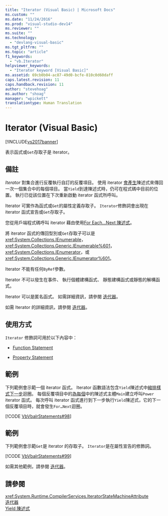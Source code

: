 ```yaml
---
title: "Iterator (Visual Basic) | Microsoft Docs"
ms.custom: ""
ms.date: "11/24/2016"
ms.prod: "visual-studio-dev14"
ms.reviewer: ""
ms.suite: ""
ms.technology: 
  - "devlang-visual-basic"
ms.tgt_pltfrm: ""
ms.topic: "article"
f1_keywords: 
  - "vb.Iterator"
helpviewer_keywords: 
  - "Iterator keyword [Visual Basic]"
ms.assetid: 69cb0b04-ac87-49d0-bcfe-810c0d60daff
caps.latest.revision: 11
caps.handback.revision: 11
author: "stevehoag"
ms.author: "shoag"
manager: "wpickett"
translationtype: Human Translation
---
```

# Iterator (Visual Basic)
[!INCLUDE[vs2017banner](../../../csharp/includes/vs2017banner.md)]

表示函式或`Get`存取子是 iterator。  
  
## 備註  
 *Iterator* 對集合進行反覆執行自訂的反覆項目。  使用 iterator [會產生](../../../visual-basic/language-reference/statements/yield-statement.md)陳述式來傳回一次一個集合中的每個項目。  當`Yield`到達陳述式時，仍可在程式碼中目前的位置。  執行已從該位置在下次重新啟動 iterator 函式所呼叫。  
  
 Iterator 可實作為函式或`Get`的屬性定義存取子。  `Iterator`修飾詞會出現在 iterator 函式宣告或`Get`存取子。  
  
 您從用戶端程式碼呼叫 iterator 藉由使用[For Each...Next 陳述式](../../../visual-basic/language-reference/statements/for-each-next-statement.md)。  
  
 將 iterator 函式的傳回型別或`Get`存取子可以是<xref:System.Collections.IEnumerable>， <xref:System.Collections.Generic.IEnumerable%601>， <xref:System.Collections.IEnumerator>，或<xref:System.Collections.Generic.IEnumerator%601>。  
  
 Iterator 不能有任何`ByRef`參數。  
  
 Iterator 不可以發生在事件、 執行個體建構函式、 靜態建構函式或靜態的解構函式。  
  
 Iterator 可以是匿名函式。  如需詳細資訊，請參閱 [迭代器](../Topic/Iterators%20\(C%23%20and%20Visual%20Basic\).md)。  
  
 如需 Iterator 的詳細資訊，請參閱 [迭代器](../Topic/Iterators%20\(C%23%20and%20Visual%20Basic\).md)。  
  
## 使用方式  
 `Iterator` 修飾詞可用於以下內容中：  
  
-   [Function Statement](../../../visual-basic/language-reference/statements/function-statement.md)  
  
-   [Property Statement](../../../visual-basic/language-reference/statements/property-statement.md)  
  
## 範例  
 下列範例會示範一個 iterator 函式。  Iterator 函數語法包含`Yield`陳述式中[縮排樣式下一步](../../../visual-basic/language-reference/statements/for-next-statement.md)迴圈。  每個反覆項目中的[為每個](../../../visual-basic/language-reference/statements/for-each-next-statement.md)中的陳述式主體`Main`建立呼叫`Power` iterator 函式。  每次呼叫 iterator 函式進行到下一步執行`Yield`陳述式，它的下一個反覆項目時，就會發生`For…Next`迴圈。  
  
 [!CODE [VbVbalrStatements#98](../CodeSnippet/VS_Snippets_VBCSharp/VbVbalrStatements#98)]  
  
## 範例  
 下列範例會示範`Get`是 iterator 的存取子。  `Iterator`是在屬性宣告的修飾詞。  
  
 [!CODE [VbVbalrStatements#99](../CodeSnippet/VS_Snippets_VBCSharp/VbVbalrStatements#99)]  
  
 如需其他範例，請參閱 [迭代器](../Topic/Iterators%20\(C%23%20and%20Visual%20Basic\).md)。  
  
## 請參閱  
 <xref:System.Runtime.CompilerServices.IteratorStateMachineAttribute>   
 [迭代器](../Topic/Iterators%20\(C%23%20and%20Visual%20Basic\).md)   
 [Yield 陳述式](../../../visual-basic/language-reference/statements/yield-statement.md)